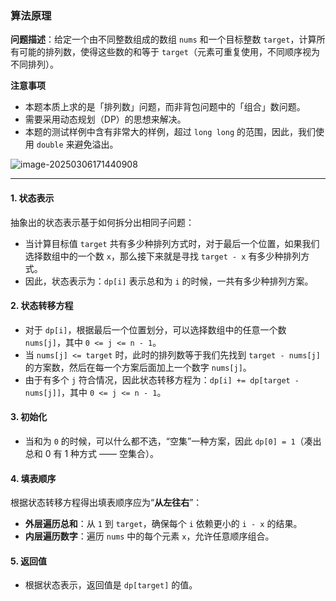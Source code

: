 ### 算法原理

**问题描述**：给定一个由不同整数组成的数组 `nums` 和一个目标整数 `target`，计算所有可能的排列数，使得这些数的和等于 `target`（元素可重复使用，不同顺序视为不同排列）。

**注意事项**

- 本题本质上求的是「排列数」问题，而非背包问题中的「组合」数问题。
- 需要采用动态规划（DP）的思想来解决。
- 本题的测试样例中含有非常大的样例，超过 `long long` 的范围，因此，我们使用 `double` 来避免溢出。

![image-20250306171440908](https://cdn.jsdelivr.net/gh/huangcancan-xbc/Drawing-bed@master/Algorithm/20250306171441185.png)

---

#### 1. 状态表示

抽象出的状态表示基于如何拆分出相同子问题：

- 当计算目标值 `target` 共有多少种排列方式时，对于最后一个位置，如果我们选择数组中的一个数 `x`，那么接下来就是寻找 `target - x` 有多少种排列方式。
- 因此，状态表示为：`dp[i]` 表示总和为 `i` 的时候，一共有多少种排列方案。

#### 2. 状态转移方程

- 对于 `dp[i]`，根据最后一个位置划分，可以选择数组中的任意一个数 `nums[j]`，其中 `0 <= j <= n - 1`。
- 当 `nums[j] <= target` 时，此时的排列数等于我们先找到 `target - nums[j]` 的方案数，然后在每一个方案后面加上一个数字 `nums[j]`。
- 由于有多个 `j` 符合情况，因此状态转移方程为：`dp[i] += dp[target - nums[j]]`，其中 `0 <= j <= n - 1`。

#### 3. 初始化

- 当和为 `0` 的时候，可以什么都不选，“空集”一种方案，因此 `dp[0] = 1`（凑出总和 0 有 1 种方式 —— 空集合）。

#### 4. 填表顺序

根据状态转移方程得出填表顺序应为“**从左往右**”：

- **外层遍历总和**：从 `1` 到 `target`，确保每个 `i` 依赖更小的 `i - x` 的结果。
- **内层遍历数字**：遍历 `nums` 中的每个元素 `x`，允许任意顺序组合。

#### 5. 返回值

- 根据状态表示，返回值是 `dp[target]` 的值。